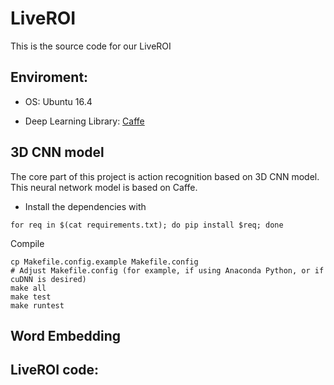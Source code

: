 # LiveROI

This is the source code for our LiveROI

## Enviroment:

- OS: Ubuntu 16.4

- Deep Learning Library: [Caffe](https://github.com/BVLC/caffe)

## 3D CNN model

The core part of this project is action recognition based on 3D CNN model. This neural network model is based on Caffe.

- Install the dependencies with

```
for req in $(cat requirements.txt); do pip install $req; done
```

Compile 

```
cp Makefile.config.example Makefile.config
# Adjust Makefile.config (for example, if using Anaconda Python, or if cuDNN is desired)
make all
make test
make runtest
```

## Word Embedding




## LiveROI code: